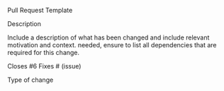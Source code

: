 Pull Request Template

Description

Include a description of what has been changed and include relevant motivation and context.
needed, ensure to list all dependencies that are required for this change.

Closes #6
Fixes # (issue)

Type of change 
